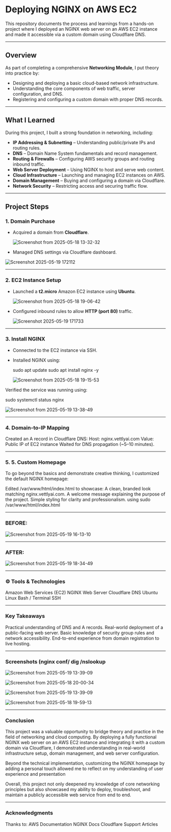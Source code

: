 # Deploying NGINX on AWS EC2

This repository documents the process and learnings from a hands-on project where I deployed an NGINX web server on an AWS EC2 instance and made it accessible via a custom domain using Cloudflare DNS.

---

## Overview

As part of completing a comprehensive **Networking Module**, I put theory into practice by:

- Designing and deploying a basic cloud-based network infrastructure.
- Understanding the core components of web traffic, server configuration, and DNS.
- Registering and configuring a custom domain with proper DNS records.

---

## What I Learned

During this project, I built a strong foundation in networking, including:

- **IP Addressing & Subnetting** – Understanding public/private IPs and routing rules.
- **DNS** – Domain Name System fundamentals and record management.
- **Routing & Firewalls** – Configuring AWS security groups and routing inbound traffic.
- **Web Server Deployment** – Using NGINX to host and serve web content.
- **Cloud Infrastructure** – Launching and managing EC2 instances on AWS.
- **Domain Management** – Buying and configuring a domain via Cloudflare.
- **Network Security** – Restricting access and securing traffic flow.

---

## Project Steps

### 1. Domain Purchase
- Acquired a domain from **Cloudflare**.

  ![Screenshot from 2025-05-18 13-32-32](https://github.com/user-attachments/assets/9364f4d3-265d-48b4-8ac1-02de61b3a342)

- Managed DNS settings via Cloudflare dashboard.

![Screenshot 2025-05-19 172112](https://github.com/user-attachments/assets/5ca4e8b0-f715-45e9-86a3-0e7a10173f42)

---

### 2. EC2 Instance Setup
- Launched a **t2.micro** Amazon EC2 instance using **Ubuntu**.

  ![Screenshot from 2025-05-18 19-06-42](https://github.com/user-attachments/assets/ddcb7b67-1628-4271-aa1f-bceae607ae9d)

- Configured inbound rules to allow **HTTP (port 80)** traffic.

  ![Screenshot 2025-05-19 171733](https://github.com/user-attachments/assets/96e797ca-b42c-41f2-9e50-98fd130406f6)

---

### 3. Install NGINX
- Connected to the EC2 instance via SSH.
- Installed NGINX using:

  
  sudo apt update
  sudo apt install nginx -y
  

  ![Screenshot from 2025-05-18 19-15-53](https://github.com/user-attachments/assets/521e7ec5-e32b-482c-b27e-c8f906404c64)


Verified the service was running using:

sudo systemctl status nginx


![Screenshot from 2025-05-19 13-38-49](https://github.com/user-attachments/assets/e8e54e69-d47e-48f9-9403-d6b63526d652)


---

### 4. Domain-to-IP Mapping
Created an A record in Cloudflare DNS:
Host: nginx.vettlyai.com
Value: Public IP of EC2 instance
Waited for DNS propagation (~5–10 minutes).



---

### 5. 5. Custom Homepage 

To go beyond the basics and demonstrate creative thinking, I customized the default NGINX homepage:

Edited /var/www/html/index.html to showcase:
A clean, branded look matching nginx.vettlyai.com.
A welcome message explaining the purpose of the project.
Simple styling for clarity and professionalism.
using sudo /var/www/html/index.html

---

### BEFORE:

![Screenshot from 2025-05-19 16-13-10](https://github.com/user-attachments/assets/cb8282c9-3cae-4314-a57d-0bababa1962c)

---

### AFTER:

![Screenshot from 2025-05-19 18-34-49](https://github.com/user-attachments/assets/e552d8d7-38f8-4b56-9a9b-4db5a003ceb5)


---

### ⚙️ Tools & Technologies

Amazon Web Services (EC2)
NGINX Web Server
Cloudflare DNS
Ubuntu Linux
Bash / Terminal
SSH

---

### Key Takeaways
Practical understanding of DNS and A records.
Real-world deployment of a public-facing web server.
Basic knowledge of security group rules and network accessibility.
End-to-end experience from domain registration to live hosting.

---
### Screenshots (nginx conf/ dig /nslookup


![Screenshot from 2025-05-19 13-39-09](https://github.com/user-attachments/assets/99d56248-e19b-4e8b-8d97-f11437380894)


![Screenshot from 2025-05-18 20-00-34](https://github.com/user-attachments/assets/de63ee14-7676-43d7-ad81-444c7bab900a)


![Screenshot from 2025-05-19 13-39-09](https://github.com/user-attachments/assets/458e80aa-4540-4131-925a-29f58f89f84d)

![Screenshot from 2025-05-18 19-59-13](https://github.com/user-attachments/assets/6e35ff24-a75e-42ab-a748-0d8579492ffd)


---

### Conclusion
This project was a valuable opportunity to bridge theory and practice in the field of networking and cloud computing. By deploying a fully functional NGINX web server on an AWS EC2 instance and integrating it with a custom domain via Cloudflare, I demonstrated understanding in real-world infrastructure setup, domain management, and web server configuration.

Beyond the technical implementation, customizing the NGINX homepage by adding a personal touch allowed me to reflect on my understanding of user experience and presentation 

Overall, this project not only deepened my knowledge of core networking principles but also showcased my ability to deploy, troubleshoot, and maintain a publicly accessible web service from end to end.

---

### Acknowledgments

Thanks to:
AWS Documentation
NGINX Docs
Cloudflare Support Articles

